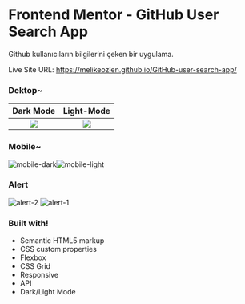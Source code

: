 # Frontend Mentor - GitHub User Search App
Github kullanıcıların bilgilerini çeken bir uygulama. 

Live Site URL: https://melikeozlen.github.io/GitHub-user-search-app/

### Dektop~

Dark Mode            |  Light-Mode
:-------------------------:|:-------------------------:
![](https://user-images.githubusercontent.com/44196940/165725230-dd8200f7-49b1-4a17-848f-b0a66952e3c2.PNG)  |  ![](https://user-images.githubusercontent.com/44196940/165725283-75e0b1e7-01ff-44b2-80c2-ba0b5cebcdc6.PNG)


 ### Mobile~
![mobile-dark](https://user-images.githubusercontent.com/44196940/165725375-20dbae75-63d3-48bb-8dd5-8a9fa324f584.PNG)![mobile-light](https://user-images.githubusercontent.com/44196940/165725406-a145082f-402e-4c85-b42f-c3a83787bd80.PNG)

 ### Alert
 ![alert-2](https://user-images.githubusercontent.com/44196940/165725460-305db4e1-c1f5-4c30-9a27-cf44e6f337fa.PNG)
![alert-1](https://user-images.githubusercontent.com/44196940/165725468-edefeb8e-794f-413c-981f-ff41c6903445.PNG)


### Built with!
- Semantic HTML5 markup
- CSS custom properties
- Flexbox
- CSS Grid
- Responsive
- API
- Dark/Light Mode

